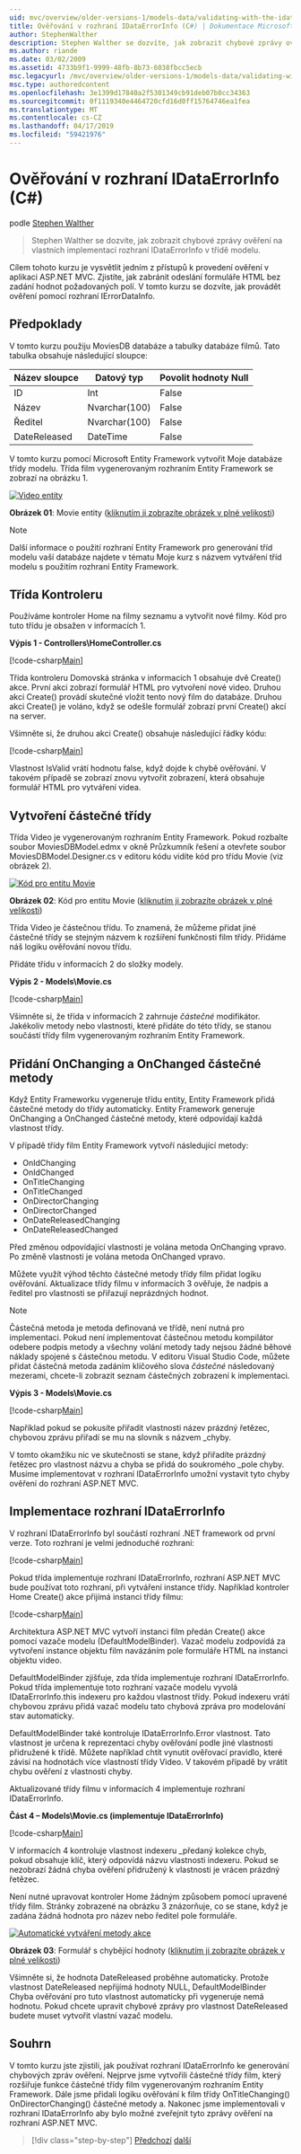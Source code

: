 ```yaml
---
uid: mvc/overview/older-versions-1/models-data/validating-with-the-idataerrorinfo-interface-cs
title: Ověřování v rozhraní IDataErrorInfo (C#) | Dokumentace Microsoftu
author: StephenWalther
description: Stephen Walther se dozvíte, jak zobrazit chybové zprávy ověření na vlastních implementací rozhraní IDataErrorInfo v třídě modelu.
ms.author: riande
ms.date: 03/02/2009
ms.assetid: 4733b9f1-9999-48fb-8b73-6038fbcc5ecb
msc.legacyurl: /mvc/overview/older-versions-1/models-data/validating-with-the-idataerrorinfo-interface-cs
msc.type: authoredcontent
ms.openlocfilehash: 3e1399d17840a2f5301349cb91deb07b0cc34363
ms.sourcegitcommit: 0f1119340e4464720cfd16d0ff15764746ea1fea
ms.translationtype: MT
ms.contentlocale: cs-CZ
ms.lasthandoff: 04/17/2019
ms.locfileid: "59421976"
---
```

# <a name="validating-with-the-idataerrorinfo-interface-c"></a>Ověřování v rozhraní IDataErrorInfo (C#)

podle [Stephen Walther](https://github.com/StephenWalther)

> Stephen Walther se dozvíte, jak zobrazit chybové zprávy ověření na vlastních implementací rozhraní IDataErrorInfo v třídě modelu.


Cílem tohoto kurzu je vysvětlit jedním z přístupů k provedení ověření v aplikaci ASP.NET MVC. Zjistíte, jak zabránit odeslání formuláře HTML bez zadání hodnot požadovaných polí. V tomto kurzu se dozvíte, jak provádět ověření pomocí rozhraní IErrorDataInfo.

## <a name="assumptions"></a>Předpoklady

V tomto kurzu použiju MoviesDB databáze a tabulky databáze filmů. Tato tabulka obsahuje následující sloupce:

<a id="0.5_table01"></a>


| **Název sloupce** | **Datový typ** | **Povolit hodnoty Null** |
| --- | --- | --- |
| ID | Int | False |
| Název | Nvarchar(100) | False |
| Ředitel | Nvarchar(100) | False |
| DateReleased | DateTime | False |


V tomto kurzu pomocí Microsoft Entity Framework vytvořit Moje databáze třídy modelu. Třída film vygenerovaným rozhraním Entity Framework se zobrazí na obrázku 1.


[![Video entity](validating-with-the-idataerrorinfo-interface-cs/_static/image1.jpg)](validating-with-the-idataerrorinfo-interface-cs/_static/image1.png)

**Obrázek 01**: Movie entity ([kliknutím ji zobrazíte obrázek v plné velikosti](validating-with-the-idataerrorinfo-interface-cs/_static/image2.png))


> [!NOTE] 
> 
> Další informace o použití rozhraní Entity Framework pro generování tříd modelu vaší databáze najdete v tématu Moje kurz s názvem vytváření tříd modelu s použitím rozhraní Entity Framework.


## <a name="the-controller-class"></a>Třída Kontroleru

Používáme kontroler Home na filmy seznamu a vytvořit nové filmy. Kód pro tuto třídu je obsažen v informacích 1.

**Výpis 1 - Controllers\HomeController.cs**

[!code-csharp[Main](validating-with-the-idataerrorinfo-interface-cs/samples/sample1.cs)]

Třída kontroleru Domovská stránka v informacích 1 obsahuje dvě Create() akce. První akci zobrazí formulář HTML pro vytvoření nové video. Druhou akci Create() provádí skutečné vložit tento nový film do databáze. Druhou akci Create() je voláno, když se odešle formulář zobrazí první Create() akcí na server.

Všimněte si, že druhou akci Create() obsahuje následující řádky kódu:

[!code-csharp[Main](validating-with-the-idataerrorinfo-interface-cs/samples/sample2.cs)]

Vlastnost IsValid vrátí hodnotu false, když dojde k chybě ověřování. V takovém případě se zobrazí znovu vytvořit zobrazení, která obsahuje formulář HTML pro vytváření videa.

## <a name="creating-a-partial-class"></a>Vytvoření částečné třídy

Třída Video je vygenerovaným rozhraním Entity Framework. Pokud rozbalte soubor MoviesDBModel.edmx v okně Průzkumník řešení a otevřete soubor MoviesDBModel.Designer.cs v editoru kódu vidíte kód pro třídu Movie (viz obrázek 2).


[![Kód pro entitu Movie](validating-with-the-idataerrorinfo-interface-cs/_static/image2.jpg)](validating-with-the-idataerrorinfo-interface-cs/_static/image3.png)

**Obrázek 02**: Kód pro entitu Movie ([kliknutím ji zobrazíte obrázek v plné velikosti](validating-with-the-idataerrorinfo-interface-cs/_static/image4.png))


Třída Video je částečnou třídu. To znamená, že můžeme přidat jiné částečné třídy se stejným názvem k rozšíření funkčnosti film třídy. Přidáme náš logiku ověřování novou třídu.

Přidáte třídu v informacích 2 do složky modely.

**Výpis 2 - Models\Movie.cs**

[!code-csharp[Main](validating-with-the-idataerrorinfo-interface-cs/samples/sample3.cs)]

Všimněte si, že třída v informacích 2 zahrnuje *částečné* modifikátor. Jakékoliv metody nebo vlastnosti, které přidáte do této třídy, se stanou součástí třídy film vygenerovaným rozhraním Entity Framework.

## <a name="adding-onchanging-and-onchanged-partial-methods"></a>Přidání OnChanging a OnChanged částečné metody

Když Entity Frameworku vygeneruje třídu entity, Entity Framework přidá částečné metody do třídy automaticky. Entity Framework generuje OnChanging a OnChanged částečné metody, které odpovídají každá vlastnost třídy.

V případě třídy film Entity Framework vytvoří následující metody:

- OnIdChanging
- OnIdChanged
- OnTitleChanging
- OnTitleChanged
- OnDirectorChanging
- OnDirectorChanged
- OnDateReleasedChanging
- OnDateReleasedChanged

Před změnou odpovídající vlastnosti je volána metoda OnChanging vpravo. Po změně vlastnosti je volána metoda OnChanged vpravo.

Můžete využít výhod těchto částečné metody třídy film přidat logiku ověřování. Aktualizace třídy filmu v informacích 3 ověřuje, že nadpis a ředitel pro vlastnosti se přiřazují neprázdných hodnot.

> [!NOTE] 
> 
> Částečná metoda je metoda definovaná ve třídě, není nutná pro implementaci. Pokud není implementovat částečnou metodu kompilátor odebere podpis metody a všechny volání metody tady nejsou žádné běhové náklady spojené s částečnou metodu. V editoru Visual Studio Code, můžete přidat částečná metoda zadáním klíčového slova *částečné* následovaný mezerami, chcete-li zobrazit seznam částečných zobrazení k implementaci.


**Výpis 3 - Models\Movie.cs**

[!code-csharp[Main](validating-with-the-idataerrorinfo-interface-cs/samples/sample4.cs)]

Například pokud se pokusíte přiřadit vlastnosti název prázdný řetězec, chybovou zprávu přiřadí se mu na slovník s názvem \_chyby.

V tomto okamžiku nic ve skutečnosti se stane, když přiřadíte prázdný řetězec pro vlastnost názvu a chyba se přidá do soukromého \_pole chyby. Musíme implementovat v rozhraní IDataErrorInfo umožní vystavit tyto chyby ověření do rozhraní ASP.NET MVC.

## <a name="implementing-the-idataerrorinfo-interface"></a>Implementace rozhraní IDataErrorInfo

V rozhraní IDataErrorInfo byl součástí rozhraní .NET framework od první verze. Toto rozhraní je velmi jednoduché rozhraní:

[!code-csharp[Main](validating-with-the-idataerrorinfo-interface-cs/samples/sample5.cs)]

Pokud třída implementuje rozhraní IDataErrorInfo, rozhraní ASP.NET MVC bude používat toto rozhraní, při vytváření instance třídy. Například kontroler Home Create() akce přijímá instanci třídy filmu:

[!code-csharp[Main](validating-with-the-idataerrorinfo-interface-cs/samples/sample6.cs)]

Architektura ASP.NET MVC vytvoří instanci film předán Create() akce pomocí vazače modelu (DefaultModelBinder). Vazač modelu zodpovídá za vytvoření instance objektu film navázáním pole formuláře HTML na instanci objektu video.

DefaultModelBinder zjišťuje, zda třída implementuje rozhraní IDataErrorInfo. Pokud třída implementuje toto rozhraní vazače modelu vyvolá IDataErrorInfo.this indexeru pro každou vlastnost třídy. Pokud indexeru vrátí chybovou zprávu přidá vazač modelu tato chybová zpráva pro modelování stav automaticky.

DefaultModelBinder také kontroluje IDataErrorInfo.Error vlastnost. Tato vlastnost je určena k reprezentaci chyby ověřování podle jiné vlastnosti přidružené k třídě. Můžete například chtít vynutit ověřovací pravidlo, které závisí na hodnotách více vlastností třídy Video. V takovém případě by vrátit chybu ověření z vlastnosti chyby.

Aktualizované třídy filmu v informacích 4 implementuje rozhraní IDataErrorInfo.

**Část 4 – Models\Movie.cs (implementuje IDataErrorInfo)**

[!code-csharp[Main](validating-with-the-idataerrorinfo-interface-cs/samples/sample7.cs)]

V informacích 4 kontroluje vlastnost indexeru \_předaný kolekce chyb, pokud obsahuje klíč, který odpovídá názvu vlastnosti indexeru. Pokud se nezobrazí žádná chyba ověření přidružený k vlastnosti je vrácen prázdný řetězec.

Není nutné upravovat kontroler Home žádným způsobem pomocí upravené třídy film. Stránky zobrazené na obrázku 3 znázorňuje, co se stane, když je zadána žádná hodnota pro název nebo ředitel pole formuláře.


[![Automatické vytváření metody akce](validating-with-the-idataerrorinfo-interface-cs/_static/image3.jpg)](validating-with-the-idataerrorinfo-interface-cs/_static/image5.png)

**Obrázek 03**: Formulář s chybějící hodnoty ([kliknutím ji zobrazíte obrázek v plné velikosti](validating-with-the-idataerrorinfo-interface-cs/_static/image6.png))


Všimněte si, že hodnota DateReleased proběhne automaticky. Protože vlastnost DateReleased nepřijímá hodnoty NULL, DefaultModelBinder Chyba ověřování pro tuto vlastnost automaticky při vygeneruje nemá hodnotu. Pokud chcete upravit chybové zprávy pro vlastnost DateReleased budete muset vytvořit vlastní vazač modelu.

## <a name="summary"></a>Souhrn

V tomto kurzu jste zjistili, jak používat rozhraní IDataErrorInfo ke generování chybových zpráv ověření. Nejprve jsme vytvořili částečné třídy film, který rozšiřuje funkce částečné třídy film vygenerovaným rozhraním Entity Framework. Dále jsme přidali logiku ověřování k film třídy OnTitleChanging() OnDirectorChanging() částečné metody a. Nakonec jsme implementovali v rozhraní IDataErrorInfo aby bylo možné zveřejnit tyto zprávy ověření na rozhraní ASP.NET MVC.

> [!div class="step-by-step"]
> [Předchozí](performing-simple-validation-cs.md)
> [další](validating-with-a-service-layer-cs.md)
